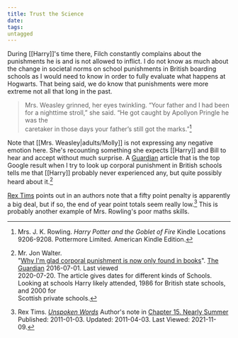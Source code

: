 ```yaml
---
title: Trust the Science
date: 
tags:
untagged
---
```

During [[Harry]]'s time there, Filch constantly complains about the punishments
he is and is not allowed to inflict.  I do not know as much about the change in
societal norms on school punishments in British boarding schools as I would
need to know in order to fully evaluate what happens at Hogwarts.  That being
said, we do know that punishments were more extreme not all that long in the
past.  

> Mrs. Weasley grinned, her eyes twinkling. “Your father and I had been for a 
> nighttime stroll,” she said. “He got caught by Apollyon Pringle he was the  
> caretaker in those days your father’s still got the marks.”[^20200720-9] 

Note that [[Mrs. Weasley|adults/Molly]] is not expressing any negative emotion
here.  She's recounting something she expects [[Harry]] and Bill to hear and
accept without much surprise.  A [Guardian][] article that is the top Google
result when I try to look up corporal punishment in British schools tells me
that [[Harry]] probably never experienced any, but quite possibly heard about
it.[^20200720-10] 

[Rex Tims][FfnRT] points out in an authors note that a fifty point penalty is
apparently a big deal, but if so, the end of year point totals seem really
low.[^211109-1]  This is probably another example of Mrs. Rowling's poor maths
skills. 

[FfnRT]: https://www.fanfiction.net/u/2662787/Rex-Tims

[Guardian]: https://www.theguardian.com/

[^20200720-9]: Mrs. J. K. Rowling. _Harry Potter and the Goblet of Fire_ 
    Kindle Locations 9206-9208. Pottermore Limited. American Kindle Edition.

[^211109-1]: Rex Tims.
    _[Unspoken Words](https://www.fanfiction.net/s/6621308)_
    Author's note in [Chapter 15. Nearly
    Summer](https://www.fanfiction.net/s/6621308/15/Unspoken-Words)
    Published: 2011-01-03. Updated: 2011-04-03. Last Viewed: 2021-11-09.

[^20200720-10]: Mr. Jon Walter.  
    "[Why I'm glad corporal punishment is now only found in books](https://www.theguardian.com/childrens-books-site/2016/jul/01/corporal-punishment-jon-walter)". 
    [The Guardian](https://www.theguardian.com/) 2016-07-01.  Last viewed  
    2020-07-20.  The article gives dates for different kinds of Schools. Looking at 
    schools Harry likely attended, 1986 for British state schools, and 2000 for  
    Scottish private schools. 
  
